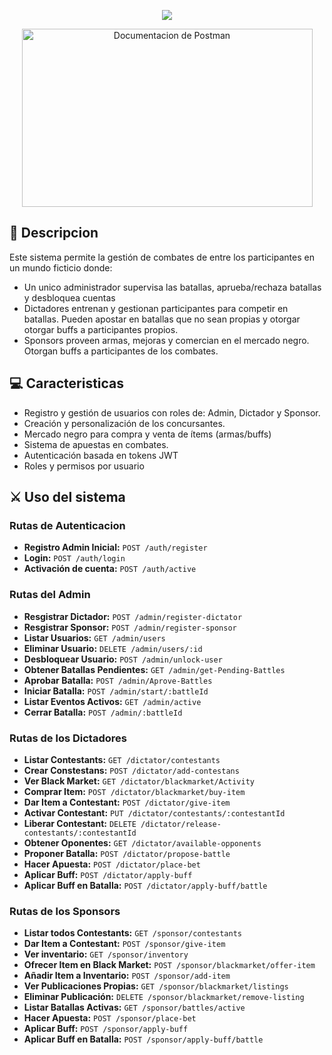 <p align='center'>
    <img 
        src="https://capsule-render.vercel.app/api?type=waving&height=200&color=390f16&text=Lucha%20o%20Muere&fontAlignY=37&fontColor=ffff&desc=Trabajo%20Semestre%20-%20Ingenieria%20Web&descSize=15&descAlignY=55"
    />
</p>
<p align='center'>
  <a href="https://voluble-marzipan-d9b11b.netlify.app/home">
    <img 
        src="https://media.discordapp.net/attachments/1309955522690023515/1355708055861465108/image.png?ex=67e9e904&is=67e89784&hm=ac4c6b96e5ee297e7db025287f5812ba9086609b5587fedb1c5ca481fd6d0323&=&format=webp&quality=lossless&width=2042&height=1186" width="465" height="285" alt="Documentacion de Postman"
    />
  </a>
</p>

## 👾 Descripcion

Este sistema permite la gestión de combates de entre los participantes en un mundo ficticio donde:
- Un unico administrador supervisa las batallas, aprueba/rechaza batallas y desbloquea cuentas 
- Dictadores entrenan y gestionan participantes para competir en batallas. Pueden apostar en batallas que no sean propias y otorgar otorgar buffs a participantes propios.
- Sponsors proveen armas, mejoras y comercian en el mercado negro. Otorgan buffs a participantes de los combates.


## 💻️ Caracteristicas
- Registro y gestión de usuarios con roles de: Admin, Dictador y Sponsor.
- Creación y personalización de los concursantes.
- Mercado negro para compra y venta de ítems  (armas/buffs)
- Sistema de apuestas en combates.
- Autenticación basada en tokens JWT
- Roles y permisos por usuario

## ⚔️ Uso del sistema
### Rutas de Autenticacion
- **Registro Admin Inicial:** `POST /auth/register`
- **Login:** `POST /auth/login`
- **Activación de cuenta:** `POST /auth/active`
### Rutas del Admin
- **Resgistrar Dictador:** `POST /admin/register-dictator`
- **Resgistrar Sponsor:** `POST /admin/register-sponsor`
- **Listar Usuarios:** `GET /admin/users`
- **Eliminar Usuario:** `DELETE /admin/users/:id`
- **Desbloquear Usuario:** `POST /admin/unlock-user`
- **Obtener Batallas Pendientes:** `GET /admin/get-Pending-Battles`
- **Aprobar Batalla:** `POST /admin/Aprove-Battles`
- **Iniciar Batalla:** `POST /admin/start/:battleId`
- **Listar Eventos Activos:** `GET /admin/active`
- **Cerrar Batalla:** `POST /admin/:battleId`
### Rutas de los Dictadores
- **Listar Contestants:** `GET /dictator/contestants`
- **Crear Constestans:** `POST /dictator/add-contestans`
- **Ver Black Market:** `GET /dictator/blackmarket/Activity`
- **Comprar Item:** `POST /dictator/blackmarket/buy-item`
- **Dar Item a Contestant:** `POST /dictator/give-item`
- **Activar Contestant:** `PUT /dictator/contestants/:contestantId`
- **Liberar Contestant:** `DELETE /dictator/release-contestants/:contestantId`
- **Obtener Oponentes:** `GET /dictator/available-opponents`
- **Proponer Batalla:** `POST /dictator/propose-battle`
- **Hacer Apuesta:** `POST /dictator/place-bet`
- **Aplicar Buff:** `POST /dictator/apply-buff`
- **Aplicar Buff en Batalla:** `POST /dictator/apply-buff/battle`
### Rutas de los Sponsors
- **Listar todos Contestants:** `GET /sponsor/contestants`
- **Dar Item a Contestant:** `POST /sponsor/give-item`
- **Ver inventario:** `GET /sponsor/inventory`
- **Ofrecer Item en Black Market:** `POST /sponsor/blackmarket/offer-item`
- **Añadir Item a Inventario:** `POST /sponsor/add-item`
- **Ver Publicaciones Propias:** `GET /sponsor/blackmarket/listings`
- **Eliminar Publicación:** `DELETE /sponsor/blackmarket/remove-listing`
- **Listar Batallas Activas:** `GET /sponsor/battles/active`
- **Hacer Apuesta:** `POST /sponsor/place-bet`
- **Aplicar Buff:** `POST /sponsor/apply-buff`
- **Aplicar Buff en Batalla:** `POST /sponsor/apply-buff/battle`
